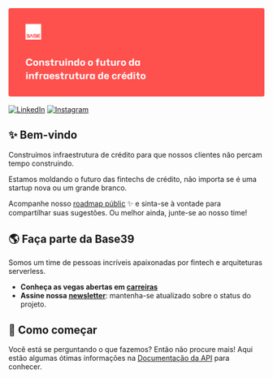 [![Base39 - Costruindo o futuro da infraestrutura de crédito](./assets/github-banner.png)](https://base39.com.br)

[![LinkedIn](https://img.shields.io/badge/LinkedIn-@base39-blue.svg)](https://www.linkedin.com/company/base39)
[![Instagram](https://img.shields.io/badge/Instagram-@base39-yellow.svg)](https://instagram.com/base39_)

## ✨ Bem-vindo

Construímos infraestrutura de crédito para que nossos clientes não percam tempo construindo.

Estamos moldando o futuro das fintechs de crédito, não importa se é uma startup nova ou um grande branco.

Acompanhe nosso [roadmap públic](https://roadmap.base39.com.br) ✨ e sinta-se à vontade para compartilhar suas sugestões. Ou melhor ainda, junte-se ao nosso time!

## 🌎 Faça parte da Base39

Somos um time de pessoas incríveis apaixonadas por fintech e arquiteturas serverless.

- **Conheça as vegas abertas em [carreiras](https://base39.com.br/carreiras)**
- **Assine nossa [newsletter](https://base39.com.br)**: mantenha-se atualizado sobre o status do projeto.

## 📑 Como começar
Você está se perguntando o que fazemos? Então não procure mais! Aqui estão algumas ótimas informações na [Documentação da API](https://developers.base39.com.br) para conhecer.
